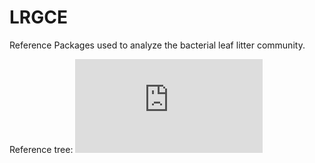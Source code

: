 # LRGCE

Reference Packages used to analyze the bacterial leaf litter community.

Reference tree:
![alt text](https://github.com/alex-b-chase/LRGCE/blob/master/chase_suppfigure1.pdf)
